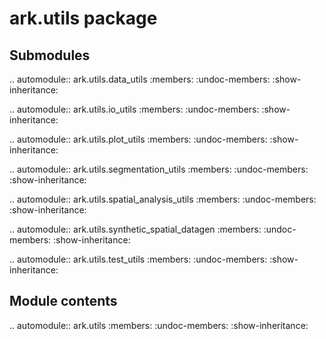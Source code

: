 ark.utils package
=================

Submodules
----------


.. automodule:: ark.utils.data_utils
   :members:
   :undoc-members:
   :show-inheritance:


.. automodule:: ark.utils.io_utils
   :members:
   :undoc-members:
   :show-inheritance:


.. automodule:: ark.utils.plot_utils
   :members:
   :undoc-members:
   :show-inheritance:


.. automodule:: ark.utils.segmentation_utils
   :members:
   :undoc-members:
   :show-inheritance:


.. automodule:: ark.utils.spatial_analysis_utils
   :members:
   :undoc-members:
   :show-inheritance:


.. automodule:: ark.utils.synthetic_spatial_datagen
   :members:
   :undoc-members:
   :show-inheritance:


.. automodule:: ark.utils.test_utils
   :members:
   :undoc-members:
   :show-inheritance:


Module contents
---------------

.. automodule:: ark.utils
   :members:
   :undoc-members:
   :show-inheritance:
